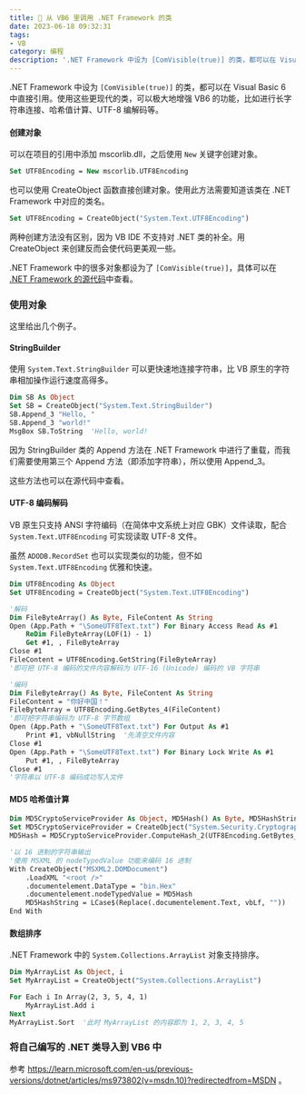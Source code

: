 ```yaml
---
title: 🔼 从 VB6 里调用 .NET Framework 的类
date: 2023-06-18 09:32:31
tags:
- VB
category: 编程
description: '.NET Framework 中设为 [ComVisible(true)] 的类，都可以在 Visual Basic 6 中直接引用。使用这些更现代的类，可以极大地增强 VB6 的功能，比如进行长字符串连接、哈希值计算、UTF-8 编解码等。'
---
```


.NET Framework 中设为 `[ComVisible(true)]` 的类，都可以在 Visual Basic 6 中直接引用。使用这些更现代的类，可以极大地增强 VB6 的功能，比如进行长字符串连接、哈希值计算、UTF-8 编解码等。

#### 创建对象

可以在项目的引用中添加 mscorlib.dll，之后使用 `New` 关键字创建对象。

```vb
Set UTF8Encoding = New mscorlib.UTF8Encoding
```

也可以使用 CreateObject 函数直接创建对象。使用此方法需要知道该类在 .NET Framework 中对应的类名。

```vb
Set UTF8Encoding = CreateObject("System.Text.UTF8Encoding")
```

两种创建方法没有区别，因为 VB IDE 不支持对 .NET 类的补全。用 CreateObject 来创建反而会使代码更美观一些。

.NET Framework 中的很多对象都设为了 `[ComVisible(true)]`，具体可以在 [.NET Framework 的源代码](https://referencesource.microsoft.com/#mscorlib/system/)中查看。

### 使用对象

这里给出几个例子。

#### StringBuilder

使用 `System.Text.StringBuilder` 可以更快速地连接字符串，比 VB 原生的字符串相加操作运行速度高得多。

```vb
Dim SB As Object
Set SB = CreateObject("System.Text.StringBuilder")
SB.Append_3 "Hello, "
SB.Append_3 "world!"
MsgBox SB.ToString  'Hello, world!
```

因为 StringBuilder 类的 Append 方法在 .NET Framework 中进行了重载，而我们需要使用第三个 Append 方法（即添加字符串），所以使用 Append_3。

这些方法也可以在源代码中查看。

#### UTF-8 编码解码

VB 原生只支持 ANSI 字符编码（在简体中文系统上对应 GBK）文件读取，配合 `System.Text.UTF8Encoding` 可实现读取 UTF-8 文件。

虽然 `ADODB.RecordSet` 也可以实现类似的功能，但不如 `System.Text.UTF8Encoding` 优雅和快速。

```vb
Dim UTF8Encoding As Object
Set UTF8Encoding = CreateObject("System.Text.UTF8Encoding")
```
```vb
'解码
Dim FileByteArray() As Byte, FileContent As String
Open (App.Path + "\SomeUTF8Text.txt") For Binary Access Read As #1
	ReDim FileByteArray(LOF(1) - 1)
	Get #1, , FileByteArray
Close #1
FileContent = UTF8Encoding.GetString(FileByteArray)
'即可把 UTF-8 编码的文件内容解码为 UTF-16 (Unicode) 编码的 VB 字符串
```
```vb
'编码
Dim FileByteArray() As Byte, FileContent As String
FileContent = "你好中国！"
FileByteArray = UTF8Encoding.GetBytes_4(FileContent)
'即可把字符串编码为 UTF-8 字节数组
Open (App.Path + "\SomeUTF8Text.txt") For Output As #1
	Print #1, vbNullString  '先清空文件内容
Close #1
Open (App.Path + "\SomeUTF8Text.txt") For Binary Lock Write As #1
	Put #1, , FileByteArray
Close #1
'字符串以 UTF-8 编码成功写入文件
```

#### MD5 哈希值计算

```vb
Dim MD5CryptoServiceProvider As Object, MD5Hash() As Byte, MD5HashString As String
Set MD5CryptoServiceProvider = CreateObject("System.Security.Cryptography.MD5CryptoServiceProvider")
MD5Hash = MD5CryptoServiceProvider.ComputeHash_2(UTF8Encoding.GetBytes_4("你好中国！"))

'以 16 进制的字符串输出
'使用 MSXML 的 nodeTypedValue 功能来编码 16 进制
With CreateObject("MSXML2.DOMDocument")
    .LoadXML "<root />"
    .documentelement.DataType = "bin.Hex"
    .documentelement.nodeTypedValue = MD5Hash
    MD5HashString = LCase$(Replace(.documentelement.Text, vbLf, ""))
End With
```

#### 数组排序

.NET Framework 中的 `System.Collections.ArrayList` 对象支持排序。

```vb
Dim MyArrayList As Object, i
Set MyArrayList = CreateObject("System.Collections.ArrayList")

For Each i In Array(2, 3, 5, 4, 1)
	MyArrayList.Add i
Next
MyArrayList.Sort  '此时 MyArrayList 的内容即为 1, 2, 3, 4, 5
```

### 将自己编写的 .NET 类导入到 VB6 中

参考 https://learn.microsoft.com/en-us/previous-versions/dotnet/articles/ms973802(v=msdn.10)?redirectedfrom=MSDN 。

